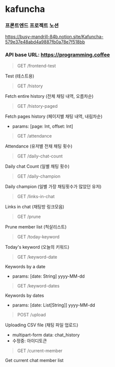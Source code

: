 # kafuncha

### 프론트엔드 프로젝트 노션

https://busy-mandrill-84b.notion.site/Kafuncha-579e37e48abd4a9887fb0a78e7f518bb

### API base URL: https://programming.coffee

> GET /frontend-test

Test (테스트용)

> GET /history

Fetch entire history (전체 채팅 내역, 오름차순)

> GET /history-paged

Fetch pages history (페이지별 채팅 내역, 내림차순)

- params: [page: Int, offset: Int]

> GET /attendance

Attendance (유저별 전채 채팅 횟수)

> GET /daily-chat-count

Daily chat Count (일별 채팅 횟수)

> GET /daily-champion

Daily champion (일별 가장 채팅횟수가 많았던 유저)

> GET /links-in-chat

Links in chat (채팅방 링크모음)

> GET /prune

Prune member list (척살리스트)

> GET /today-keyword

Today's keyword (오늘의 키워드)

> GET /keyword-date

Keywords by a date

- params: [date: String] yyyy-MM-dd

> GET /keyword-dates

Keywords by dates
  
- params: [date: List[String]] yyyy-MM-dd

> POST /upload

Uploading CSV file (채팅 파일 업로드)

- multipart-form data: chat_history
- 수정중: 아이디토큰

> GET /current-member

Get current chat member list
